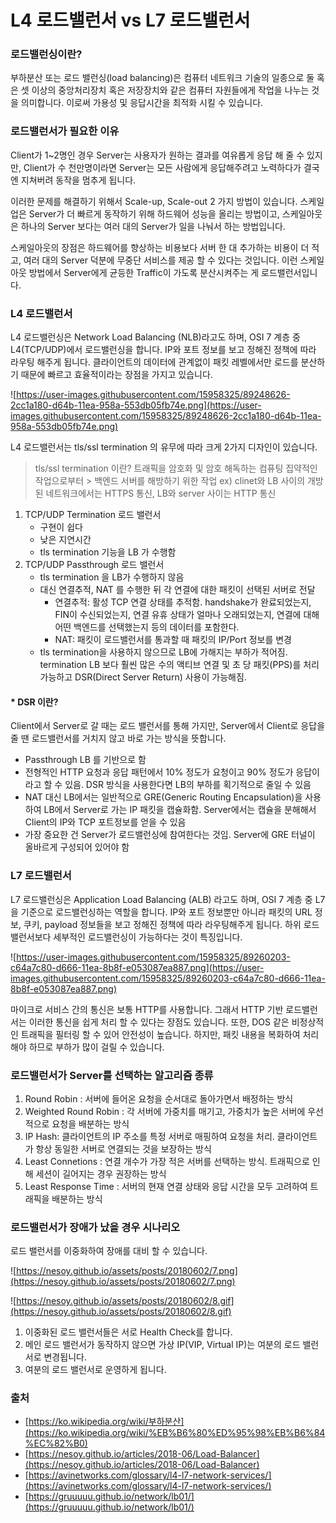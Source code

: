 # L4 로드밸런서 vs L7 로드밸런서

### 로드밸런싱이란?

부하분산 또는 로드 밸런싱(load balancing)은 컴퓨터 네트워크 기술의 일종으로 둘 혹은 셋 이상의 중앙처리장치 혹은 저장장치와 같은 컴퓨터 자원들에게 작업을 나누는 것을 의미합니다. 이로써 가용성 및 응답시간을 최적화 시킬 수 있습니다.

### 로드밸런서가 필요한 이유

Client가 1~2명인 경우 Server는 사용자가 원하는 결과를 여유롭게 응답 해 줄 수 있지만, Client가 수 천만명이라면 Server는 모든 사람에게 응답해주려고 노력하다가 결국엔 지쳐버려 동작을 멈추게 됩니다.

이러한 문제를 해결하기 위해서 Scale-up, Scale-out 2 가지 방법이 있습니다. 스케일업은 Server가 더 빠르게 동작하기 위해 하드웨어 성능을 올리는 방법이고, 스케일아웃은 하나의 Server 보다는 여러 대의 Server가 일을 나눠서 하는 방법입니다.

스케일아웃의 장점은 하드웨어를 향상하는 비용보다 서버 한 대 추가하는 비용이 더 적고, 여러 대의 Server 덕분에 무중단 서비스를 제공 할 수 있다는 것입니다. 이런 스케일아웃 방법에서 Server에게 균등한 Traffic이 가도록 분산시켜주는 게 로드밸런서입니다.

### L4 로드밸런서

L4 로드밸런싱은 Network Load Balancing (NLB)라고도 하며, OSI 7 계층 중 L4(TCP/UDP)에서 로드밸런싱을 합니다. IP와 포트 정보를 보고 정해진 정책에 따라 라우팅 해주게 됩니다. 클라이언트의 데이터에 관계없이 패킷 레벨에서만 로드를 분산하기 때문에 빠르고 효율적이라는 장점을 가지고 있습니다.

![https://user-images.githubusercontent.com/15958325/89248626-2cc1a180-d64b-11ea-958a-553db05fb74e.png](https://user-images.githubusercontent.com/15958325/89248626-2cc1a180-d64b-11ea-958a-553db05fb74e.png)

L4 로드밸런서는 tls/ssl termination 의 유무에 따라 크게 2가지 디자인이 있습니다.


> tls/ssl termination 이란?
> 트래픽을 암호화 및 암호 해독하는 컴퓨팅 집약적인 작업으로부터 > 백엔드 서버를 해방하기 위한 작업 ex) clinet와 LB 사이의 개방된 네트워크에서는 HTTPS 통신, LB와 server 사이는 HTTP 통신


1. TCP/UDP Termination 로드 밸런서
    - 구현이 쉽다
    - 낮은 지연시간
    - tls termination 기능을 LB 가 수행함
2. TCP/UDP Passthrough 로드 밸런서
    - tls termination 을 LB가 수행하지 않음
    - 대신 연결추적, NAT 를 수행한 뒤 각 연결에 대한 패킷이 선택된 서버로 전달
        - 연결추적: 활성 TCP 연결 상태를 추적함. handshake가 완료되었는지, FIN이 수신되었는지, 연결 유휴 상태가 얼마나 오래되었는지, 연결에 대해 어떤 백엔드를 선택했는지 등의 데이터를 포함한다.
        - NAT: 패킷이 로드밸런서를 통과할 때 패킷의 IP/Port 정보를 변경
    - tls termination을 사용하지 않으므로 LB에 가해지는 부하가 적어짐. termination LB 보다 훨씬 많은 수의 액티브 연결 및 초 당 패킷(PPS)를 처리 가능하고 DSR(Direct Server Return) 사용이 가능해짐.


#### * DSR 이란?
Client에서 Server로 갈 때는 로드 밸런서를 통해 가지만, Server에서 Client로 응답을 줄 땐 로드밸런서를 거치지 않고 바로 가는 방식을 뜻합니다.

- Passthrough LB 를 기반으로 함
- 전형적인 HTTP 요청과 응답 패턴에서 10% 정도가 요청이고 90% 정도가 응답이라고 할 수 있음. DSR 방식을 사용한다면 LB의 부하를 획기적으로 줄일 수 있음
- NAT 대신 LB에서는 일반적으로 GRE(Generic Routing Encapsulation)을 사용하여 LB에서 Server로 가는 IP 패킷을 캡슐화함. Server에서는 캡슐을 분해해서 Client의 IP와 TCP 포트정보를 얻을 수 있음
- 가장 중요한 건 Server가 로드밸런싱에 참여한다는 것임. Server에 GRE 터널이 올바르게 구성되어 있어야 함


### L7 로드밸런서

L7 로드밸런싱은 Application Load Balancing (ALB) 라고도 하며, OSI 7 계층 중 L7을 기준으로 로드밸런싱하는 역할을 합니다. IP와 포트 정보뿐만 아니라 패킷의 URL 정보, 쿠키, payload 정보들을 보고 정해진 정책에 따라 라우팅해주게 됩니다. 하위 로드밸런서보다 세부적인 로드밸런싱이 가능하다는 것이 특징입니다.

![https://user-images.githubusercontent.com/15958325/89260203-c64a7c80-d666-11ea-8b8f-e053087ea887.png](https://user-images.githubusercontent.com/15958325/89260203-c64a7c80-d666-11ea-8b8f-e053087ea887.png)

마이크로 서비스 간의 통신은 보통 HTTP를 사용합니다. 그래서 HTTP 기반 로드밸런서는 이러한 통신을 쉽게 처리 할 수 있다는 장점도 있습니다. 또한, DOS 같은 비정상적인 트래픽을 필터링 할 수 있어 안전성이 높습니다. 하지만, 패킷 내용을 복화하여 처리해야 하므로 부하가 많이 걸릴 수 있습니다.

### 로드밸런서가 Server를 선택하는 알고리즘 종류

1. Round Robin : 서버에 들어온 요청을 순서대로 돌아가면서 배정하는 방식
2. Weighted Round Robin : 각 서버에 가중치를 매기고, 가중치가 높은 서버에 우선적으로 요청을 배분하는 방식
3. IP Hash: 클라이언트의 IP 주소를 특정 서버로 매핑하여 요청을 처리. 클라이언트가 항상 동일한 서버로 연결되는 것을 보장하는 방식
4. Least Connetions : 연결 개수가 가장 적은 서버를 선택하는 방식. 트래픽으로 인해 세션이 길어지는 경우 권장하는 방식
5. Least Response Time : 서버의 현재 연결 상태와 응답 시간을 모두 고려하여 트래픽을 배분하는 방식

### 로드밸런서가 장애가 났을 경우 시나리오

로드 밸런서를 이중화하여 장애를 대비 할 수 있습니다.

![https://nesoy.github.io/assets/posts/20180602/7.png](https://nesoy.github.io/assets/posts/20180602/7.png)

![https://nesoy.github.io/assets/posts/20180602/8.gif](https://nesoy.github.io/assets/posts/20180602/8.gif)

1. 이중화된 로드 밸런서들은 서로 Health Check를 합니다. 
2. 메인 로드 밸런서가 동작하지 않으면 가상 IP(VIP, Virtual IP)는 여분의 로드 밸런서로 변경됩니다. 
3. 여분의 로드 밸런서로 운영하게 됩니다. 

### 출처

- [https://ko.wikipedia.org/wiki/부하분산](https://ko.wikipedia.org/wiki/%EB%B6%80%ED%95%98%EB%B6%84%EC%82%B0)
- [https://nesoy.github.io/articles/2018-06/Load-Balancer](https://nesoy.github.io/articles/2018-06/Load-Balancer)
- [https://avinetworks.com/glossary/l4-l7-network-services/](https://avinetworks.com/glossary/l4-l7-network-services/)
- [https://gruuuuu.github.io/network/lb01/](https://gruuuuu.github.io/network/lb01/)